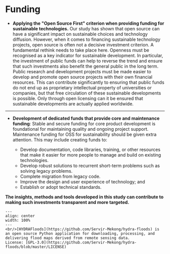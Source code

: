 # Funding

- **Applying the "Open Source First" criterion when providing funding for sustainable technologies.** Our study has shown that open source can have a significant impact on sustainable choices and technology diffusion. However, when it comes to financing sustainable technology projects, open source is often not a decisive investment criterion. A fundamental rethink needs to take place here. Openness must be recognised as a key indicator for sustainable development. In particular, the investment of public funds can help to reverse the trend and ensure that such investments also benefit the general public in the long term. Public research and development projects must be made easier to develop and promote open source projects with their own financial resources. This can contribute significantly to ensuring that public funds do not end up as proprietary intellectual property of universities or companies, but that free circulation of these sustainable developments is possible. Only through open licensing can it be ensured that sustainable developments are actually applied worldwide.

---

- **Development of dedicated funds that provide core and maintenance funding**: Stable and secure funding for core product development is foundational for maintaining quality and ongoing project support. Maintenance funding for OSS for sustainability should be given extra attention. This may include creating funds to: 

  - Develop documentation, code libraries, training, or other resources that make it easier for more people to manage and build on existing technologies. 
  - Develop robust solutions to recurrent short-term problems such as solving legacy problems. 
  - Complete migration from legacy code. 
  - Improve the design and user experience of technology; and 
  - Establish or adopt technical standards. 

**The insights, methods and tools developed in this study can contribute to making such investments transparent and more targeted.**


```{figure} ../images/hydra_floods.png
---
align: center
width: 100%
---
<br/>[HYDRAFloods](https://github.com/Servir-Mekong/hydra-floods) is an open source Python application for downloading, processing, and delivering flood maps derived from remote sensing data.    
License: [GPL-3.0](https://github.com/Servir-Mekong/hydra-floods/blob/master/LICENSE)
```